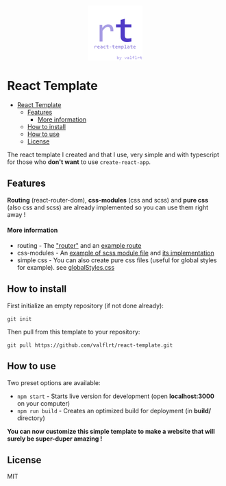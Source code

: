 <p align="center">
  <img src="docs/assets/icon-128.png" />
</p>

# React Template

- [React Template](#react-template)
  - [Features](#features)
      - [More information](#more-information)
  - [How to install](#how-to-install)
  - [How to use](#how-to-use)
  - [License](#license)

The react template I created and that I use, very simple and with typescript for those who **don't want** to use `create-react-app`.

## Features

**Routing** (react-router-dom), **css-modules** (css and scss) and **pure css** (also css and scss) are already implemented so you can use them right away !

#### More information

- routing - The ["router"](src/router/Router.tsx) and an [example route](src/routes/Main.tsx)
- css-modules - An [example of scss module file](src/layout/Layout.module.scss) and [its implementation](src/layout/Layout.tsx)
- simple css - You can also create pure css files (useful for global styles for example). see [globalStyles.css](src/globalStyles.css)

## How to install

First initialize an empty repository (if not done already):

```
git init
```

Then pull from this template to your repository:

```
git pull https://github.com/valflrt/react-template.git
```

## How to use

Two preset options are available:

- `npm start` - Starts live version for development (open **localhost:3000** on your computer)
- `npm run build` - Creates an optimized build for deployment (in **build/** directory)

**You can now customize this simple template to make a website that will surely be super-duper amazing !**

## License

MIT
